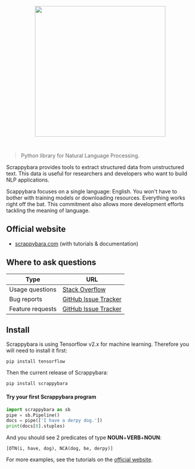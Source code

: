 <img
    src="https://raw.githubusercontent.com/ericperriard/scrappybara/master/docs/img/logo.svg"
    width="350"
    style="display: block; width: 350px; margin: auto; margin-bottom: 3em"
/>

> Python library for Natural Language Processing.

Scrappybara provides tools to extract structured data from unstructured text. This data is useful for researchers and developers who want to build NLP applications.

Scappybara focuses on a single language: English. You won't have to bother with training models or downloading resources. Everything works right off the bat. This commitment also allows more development efforts tackling the meaning of language.

## Official website

* [scrappybara.com](https://scrappybara.com) (with tutorials & documentation)

## Where to ask questions

Type | URL
-- | --
Usage questions | [Stack Overflow](https://stackoverflow.com/questions/tagged/scrappybara)
Bug reports | [GitHub Issue Tracker](https://github.com/ericperriard/scrappybara/issues)
Feature requests | [GitHub Issue Tracker](https://github.com/ericperriard/scrappybara/issues)

## Install

Scrappybara is using Tensorflow v2.x for machine learning. Therefore you will need to install it first:

```shell
pip install tensorflow
```

Then the current release of Scrappybara:

```shell
pip install scrappybara
```

#### Try your first Scrappybara program

```python
import scrappybara as sb
pipe = sb.Pipeline()
docs = pipe(['I have a derpy dog.'])
print(docs[0].stuples)
```

And you should see 2 predicates of type **NOUN**+**VERB**+**NOUN**:

```terminal
[OTN(i, have, dog), NCA(dog, be, derpy)]
```

For more examples, see the tutorials on the [official website](https://scrappybara.com).
